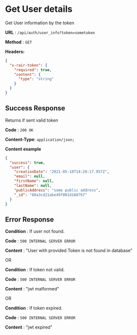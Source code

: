 # Get User details

Get User information by the token

**URL** : `/api/auth/user_info?token=sometoken`

**Method** : `GET`

**Headers:**

```json
{
  "x-rair-token": {
    "required": true,
    "content": {
      "type": "string"
    }
  }
}
```

## Success Response

Returns if sent valid token

**Code** : `200 OK`

**Content-Type**: `application/json;`

**Content example**

```json
{
  "success": true,
  "user": {
    "creationDate": "2021-05-18T14:20:17.957Z",
    "email": null,
    "firstName": null,
    "lastName": null,
    "publicAddress": "some public address",
    "_id": "60a3cd21abe49f001d168767"
  }
}
```

## Error Response

**Condition** : If user not found.

**Code** : `500 INTERNAL SERVER ERROR`

**Content** : "User with provided Token is not found in database"

OR

**Condition** : If token not valid.

**Code** : `500 INTERNAL SERVER ERROR`

**Content** : "jwt malformed"

OR

**Condition** : If token expired.

**Code** : `500 INTERNAL SERVER ERROR`

**Content** : "jwt expired"
